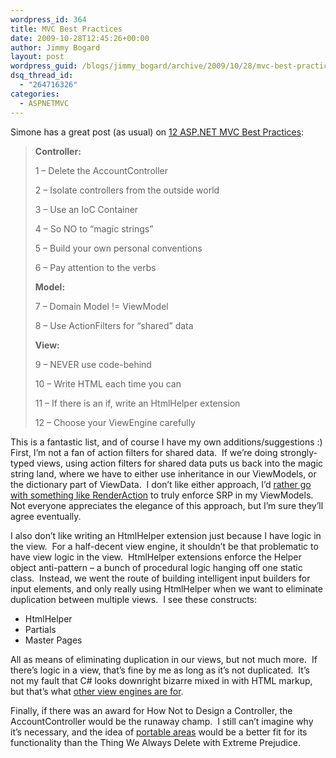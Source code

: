 ```yaml
---
wordpress_id: 364
title: MVC Best Practices
date: 2009-10-28T12:45:26+00:00
author: Jimmy Bogard
layout: post
wordpress_guid: /blogs/jimmy_bogard/archive/2009/10/28/mvc-best-practices.aspx
dsq_thread_id:
  - "264716326"
categories:
  - ASPNETMVC
---
```

Simone has a great post (as usual) on [12 ASP.NET MVC Best Practices](http://codeclimber.net.nz/archive/2009/10/27/12-asp.net-mvc-best-practices.aspx):

> **Controller:**
> 
> 1 &#8211; Delete the AccountController
> 
> 2 &#8211; Isolate controllers from the outside world
> 
> 3 &#8211; Use an IoC Container
> 
> 4 &#8211; So NO to “magic strings”
> 
> 5 &#8211; Build your own personal conventions
> 
> 6 &#8211; Pay attention to the verbs
> 
> **Model:**
> 
> 7 – Domain Model != ViewModel
> 
> 8 – Use ActionFilters for “shared” data
> 
> **View:**
> 
> 9 – NEVER use code-behind
> 
> 10 – Write HTML each time you can
> 
> 11 – If there is an if, write an HtmlHelper extension
> 
> 12 – Choose your ViewEngine carefully

This is a fantastic list, and of course I have my own additions/suggestions :)&#160; First, I’m not a fan of action filters for shared data.&#160; If we’re doing strongly-typed views, using action filters for shared data puts us back into the magic string land, where we have to either use inheritance in our ViewModels, or the dictionary part of ViewData.&#160; I don’t like either approach, I’d [rather go with something like RenderAction](http://www.lostechies.com/blogs/jimmy_bogard/archive/2009/06/18/the-filter-viewdata-anti-pattern.aspx) to truly enforce SRP in my ViewModels.&#160; Not everyone appreciates the elegance of this approach, but I’m sure they’ll agree eventually.

I also don’t like writing an HtmlHelper extension just because I have logic in the view.&#160; For a half-decent view engine, it shouldn’t be that problematic to have view logic in the view.&#160; HtmlHelper extensions enforce the Helper object anti-pattern – a bunch of procedural logic hanging off one static class.&#160; Instead, we went the route of building intelligent input builders for input elements, and only really using HtmlHelper when we want to eliminate duplication between multiple views.&#160; I see these constructs:

  * HtmlHelper
  * Partials
  * Master Pages

All as means of eliminating duplication in our views, but not much more.&#160; If there’s logic in a view, that’s fine by me as long as it’s not duplicated.&#160; It’s not my fault that C# looks downright bizarre mixed in with HTML markup, but that’s what [other view engines are for](http://sparkviewengine.com/).

Finally, if there was an award for How Not to Design a Controller, the AccountController would be the runaway champ.&#160; I still can’t imagine why it’s necessary, and the idea of [portable areas](http://jeffreypalermo.com/blog/mvccontrib-working-on-portable-areas/) would be a better fit for its functionality than the Thing We Always Delete with Extreme Prejudice.